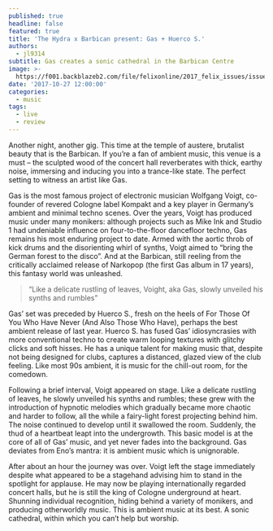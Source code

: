 ```yaml
---
published: true
headline: false
featured: true
title: 'The Hydra x Barbican present: Gas + Huerco S.'
authors:
  - jl9314
subtitle: Gas creates a sonic cathedral in the Barbican Centre
image: >-
  https://f001.backblazeb2.com/file/felixonline/2017_felix_issues/issue_1673/1673_music_narkopop.jpg
date: '2017-10-27 12:00:00'
categories:
  - music
tags:
  - live
  - review
---
```

Another night, another gig. This time at the temple of austere, brutalist beauty that is the Barbican. If you’re a fan of ambient music, this venue is a must – the sculpted wood of the concert hall reverberates with thick, earthy noise, immersing and inducing you into a trance-like state. The perfect setting to witness an artist like Gas.

Gas is the most famous project of electronic musician Wolfgang Voigt, co-founder of revered Cologne label Kompakt and a key player in Germany’s ambient and minimal techno scenes. Over the years, Voigt has produced music under many monikers: although projects such as Mike Ink and Studio 1 had undeniable influence on four-to-the-floor dancefloor techno, Gas remains his most enduring project to date. Armed with the aortic throb of kick drums and the disorienting whirl of synths, Voigt aimed to “bring the German forest to the disco”. And at the Barbican, still reeling from the critically acclaimed release of Narkopop (the first Gas album in 17 years), this fantasy world was unleashed.

> “Like a delicate rustling of leaves, Voight, aka Gas, slowly unveiled his synths and rumbles”

Gas’ set was preceded by Huerco S., fresh on the heels of For Those Of You Who Have Never (And Also Those Who Have), perhaps the best ambient release of last year. Huerco S. has fused Gas’ idiosyncrasies with more conventional techno to create warm looping textures with glitchy clicks and soft hisses. He has a unique talent for making music that, despite not being designed for clubs, captures a distanced, glazed view of the club feeling. Like most 90s ambient, it is music for the chill-out room, for the comedown. 

Following a brief interval, Voigt appeared on stage. Like a delicate rustling of leaves, he slowly unveiled his synths and rumbles; these grew with the introduction of hypnotic melodies which gradually became more chaotic and harder to follow, all the while a fairy-light forest projecting behind him. The noise continued to develop until it swallowed the room. Suddenly, the thud of a heartbeat leapt into the undergrowth. This basic model is at the core of all of Gas’ music, and yet never fades into the background. Gas deviates from Eno’s mantra: it is ambient music which is unignorable.

After about an hour the journey was over. Voigt left the stage immediately despite what appeared to be a stagehand advising him to stand in the spotlight for applause. He may now be playing internationally regarded concert halls, but he is still the king of Cologne underground at heart. Shunning individual recognition, hiding behind a variety of monikers, and producing otherworldly music. This is ambient music at its best. A sonic cathedral, within which you can’t help but worship.
